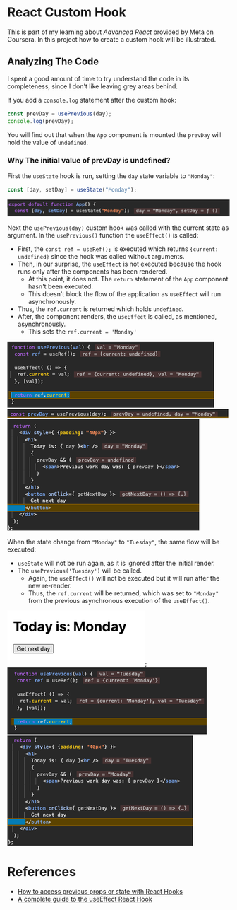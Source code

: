 # React Custom Hook

This is part of my learning about *Advanced React* provided by Meta on Coursera.
In this project how to create a custom hook will be illustrated.

## Analyzing The Code
I spent a good amount of time to try understand the code in its completeness, since I don't like leaving grey areas behind.

If you add a `console.log` statement after the custom hook:
```javascript
const prevDay = usePrevious(day);
console.log(prevDay);
```

You will find out that when the `App` component is mounted the `prevDay` will hold the value of `undefined`.

### Why The initial value of prevDay is undefined?
First the `useState` hook is run, setting the `day` state variable to `"Monday"`:
```javascript
const [day, setDay] = useState("Monday");
```
![useState returned values](./readme-images/first-img.png)

Next the `usePrevious(day)` custom hook was called with the current state as argument.
In the `usePrevious()` function the `useEffect()` is called:
- First, the `const ref = useRef();` is executed which returns `{current: undefined}` since the hook was called without arguments.
- Then, in our surprise, the `useEffect` is not executed because the hook runs only after the components has been rendered.
  - At this point, it does not. The `return` statement of the `App` component hasn't been executed.
  - This doesn't block the flow of the application as `useEffect` will run asynchronously.
- Thus, the `ref.current` is returned which holds `undefined`.
- After, the component renders, the `useEffect` is called, as mentioned, asynchronously.
  - This sets the `ref.current = 'Monday'`

![After the execution of usePrevious hook, before complete render](./readme-images/second-img.png)
![After the usePrevious custom hook call](./readme-images/third-img.png)
![After the App component has been returned](./readme-images/fourth-img.png)


When the state change from `"Monday"` to `"Tuesday"`, the same flow will be executed:
- `useState` will not be run again, as it is ignored after the initial render.
- The `usePrevious('Tuesday')` will be called.
  - Again, the `useEffect()` will not be executed but it will run after the new re-render.
  - Thus, the `ref.current` will be returned, which was set to `"Monday"` from the previous asynchronous execution of the `useEffect()`.

![](./readme-images/fifth-img.png);
![](./readme-images/sixth-img.png)
![](./readme-images/seven-img.png)

# References
- [How to access previous props or state with React Hooks](https://blog.logrocket.com/accessing-previous-props-state-react-hooks/)<br/>
- [A complete guide to the useEffect React Hook](https://blog.logrocket.com/useeffect-react-hook-complete-guide/)